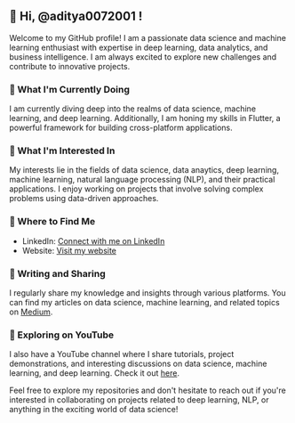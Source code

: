 ## 👋 Hi, @aditya0072001 !

Welcome to my GitHub profile! I am a passionate data science and machine learning enthusiast with expertise in deep learning, data analytics, and business intelligence. I am always excited to explore new challenges and contribute to innovative projects.

### 🌱 What I'm Currently Doing

I am currently diving deep into the realms of data science, machine learning, and deep learning. Additionally, I am honing my skills in Flutter, a powerful framework for building cross-platform applications.

### 👀 What I'm Interested In

My interests lie in the fields of data science, data anaytics, deep learning, machine learning, natural language processing (NLP), and their practical applications. I enjoy working on projects that involve solving complex problems using data-driven approaches.

### 💼 Where to Find Me

- LinkedIn: [Connect with me on LinkedIn](https://www.linkedin.com/in/tripathiadityaprakash/)
- Website: [Visit my website](https://tripathiaditya.netlify.app/)

### 📝 Writing and Sharing

I regularly share my knowledge and insights through various platforms. You can find my articles on data science, machine learning, and related topics on [Medium](https://medium.com/@tripathiadityaprakash).

### 🎥 Exploring on YouTube

I also have a YouTube channel where I share tutorials, project demonstrations, and interesting discussions on data science, machine learning, and deep learning. Check it out [here](https://www.youtube.com/@shivaiinc).

Feel free to explore my repositories and don't hesitate to reach out if you're interested in collaborating on projects related to deep learning, NLP, or anything in the exciting world of data science!
